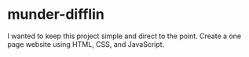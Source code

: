 # munder-difflin
I wanted to keep this project simple and direct to the point.
Create a one page website using HTML, CSS, and JavaScript.
